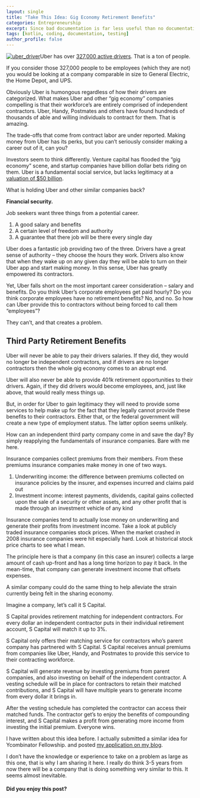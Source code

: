 ```yaml
---
layout: single
title: "Take This Idea: Gig Economy Retirement Benefits"
categories: Entrepreneurship
excerpt: Since bad documentation is far less useful than no documentation at all, how do we make ourselves the path easier?
tags: [kotlin, coding, documentation, testing]
author_profile: false
---
```

<div class="ttr_start">
</div>

[<img class="alignright size-medium wp-image-528" src="http://i2.wp.com/shefska.com/wp-content/uploads/2015/11/uber_driver-300x169.jpg?fit=300%2C169" alt="uber_driver" data-recalc-dims="1" />][1]Uber has over <a href="http://www.businessinsider.com/uber-doubles-its-drivers-in-2015-2015-10" target="_blank">327,000 active drivers</a>. That is a ton of people.

If you consider those 327,000 people to be employees (which they are not) you would be looking at a company comparable in size to General Electric, the Home Depot, and UPS.

Obviously Uber is humongous regardless of how their drivers are categorized. What makes Uber and other &#8220;gig economy&#8221; companies compelling is that their workforce&#8217;s are entirely comprised of independent contractors. Uber, Handy, Postmates and others have found hundreds of thousands of able and willing individuals to contract for them. That is amazing.

The trade-offs that come from contract labor are under reported. Making money from Uber has its perks, but you can&#8217;t seriously consider making a career out of it, can you?

Investors seem to think differently. Venture capital has flooded the &#8220;gig economy&#8221; scene, and startup companies have billion dollar bets riding on them. Uber is a fundamental social service, but lacks legitimacy at a <a href="http://www.wsj.com/articles/uber-valued-at-more-than-50-billion-1438367457?alg=y" target="_blank">valuation of $50 billion</a>.

What is holding Uber and other similar companies back?

**Financial security.**

Job seekers want three things from a potential career.

  1. A good salary and benefits
  2. A certain level of freedom and authority
  3. A guarantee that there job will be there every single day

Uber does a fantastic job providing two of the three. Drivers have a great sense of authority &#8211; they choose the hours they work. Drivers also know that when they wake up on any given day they will be able to turn on their Uber app and start making money. In this sense, Uber has greatly empowered its contractors.

Yet, Uber falls short on the most important career consideration &#8211; salary and benefits. Do you think Uber&#8217;s corporate employees get paid hourly? Do you think corporate employees have no retirement benefits? No, and no. So how can Uber provide this to contractors without being forced to call them &#8220;employees&#8221;?

They can&#8217;t, and that creates a problem.

## Third Party Retirement Benefits

Uber will never be able to pay their drivers salaries. If they did, they would no longer be independent contractors, and if drivers are no longer contractors then the whole gig economy comes to an abrupt end.

Uber will also never be able to provide 401k retirement opportunities to their drivers. Again, if they did drivers would become employees, and, just like above, that would really mess things up.

But, in order for Uber to gain legitimacy they will need to provide some services to help make up for the fact that they legally cannot provide these benefits to their contractors. Either that, or the federal government  will create a new type of employment status. The latter option seems unlikely.

How can an independent third party company come in and save the day? By simply reapplying the fundamentals of insurance companies. Bare with me here.

Insurance companies collect premiums from their members. From these premiums insurance companies make money in one of two ways.

  1. Underwriting income: the difference between premiums collected on insurance policies by the insurer, and expenses incurred and claims paid out
  2. Investment income: interest payments, dividends, capital gains collected upon the sale of a security or other assets, and any other profit that is made through an investment vehicle of any kind

Insurance companies tend to actually lose money on underwriting and generate their profits from investment income. Take a look at publicly traded insurance companies stock prices. When the market crashed in 2008 insurance companies were hit especially hard. Look at historical stock price charts to see what I mean.

The principle here is that a company (in this case an insurer) collects a large amount of cash up-front and has a long time horizon to pay it back. In the mean-time, that company can generate investment income that offsets expenses.

A similar company could do the same thing to help alleviate the strain currently being felt in the sharing economy.

Imagine a company, let&#8217;s call it S Capital.

S Capital provides retirement matching for independent contractors. For every dollar an independent contractor puts in their individual retirement account, S Capital will match it up to 3%.

S Capital only offers their matching service for contractors who&#8217;s parent company has partnered with S Capital. S Capital receives annual premiums from companies like Uber, Handy, and Postmates to provide this service to their contracting workforce.

S Capital will generate revenue by investing premiums from parent companies, and also investing on behalf of the independent contractor. A vesting schedule will be in place for contractors to retain their matched contributions, and S Capital will have multiple years to generate income from every dollar it brings in.

After the vesting schedule has completed the contractor can access their matched funds. The contractor get&#8217;s to enjoy the benefits of compounding interest, and S Capital makes a profit from generating more income from investing the initial premium. Everyone wins.

I have written about this idea before. I actually submitted a similar idea for Ycombinator Fellowship. and posted <a href="http://shefska.com/yc-fellowship-application-future-employee-benefits/" target="_blank">my application on my blog</a>.

I don&#8217;t have the knowledge or experience to take on a problem as large as this one, that is why I am sharing it here. I really do think 3-5 years from now there will be a company that is doing something very similar to this. It seems almost inevitable.

<div class="emailboxPost">
  <div class="emailboxformPost">
    <h4>
      Did you enjoy this post?
    </h4>
  </div>
</div>

<div class="ttr_end">
</div>

 [1]: http://i1.wp.com/shefska.com/wp-content/uploads/2015/11/uber_driver.jpg
